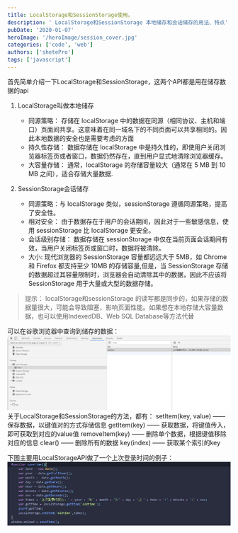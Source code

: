 ```yaml
---
title: LocalStorage和SessionStorage使用。
description: ' LocalStorage和SessionStorage 本地储存和会话储存的用法、特点'
pubDate: '2020-01-07'
heroImage: '/heroImage/session_cover.jpg'
categories: ['code', 'web']
authors: ['shetePro']
tags: ['javascript']
---
```

首先简单介绍一下LocalStorage和SessionStorage，这两个API都是用在储存数据的api
1. LocalStorage叫做本地储存
      - 同源策略：  存储在 localStorage 中的数据在同源（相同协议、主机和端口）页面间共享。这意味着在同一域名下的不同页面可以共享相同的。因此本地数据的安全也是需要考虑的方面
      - 持久性存储： 数据存储在 localStorage 中是持久性的，即使用户关闭浏览器标签页或者窗口，数据仍然存在，直到用户显式地清除浏览器缓存。
      - 大容量存储： 通常，localStorage 的存储容量较大（通常在 5 MB 到 10 MB 之间），适合存储大量数据.

2. SessionStorage会话储存
    - 同源策略：与 localStorage 类似，sessionStorage 遵循同源策略，提高了安全性。
    - 相对安全： 由于数据存在于用户的会话期间，因此对于一些敏感信息，使用 sessionStorage 比 localStorage 更安全。
    - 会话级别存储： 数据存储在 sessionStorage 中仅在当前页面会话期间有效，当用户关闭标签页或窗口时，数据将被清除。
    - 大小: 现代浏览器的 SessionStorage 容量都远远大于 5MB，如 Chrome 和 Firefox 都支持至少 10MB 的存储容量,但是，当 SessionStorage 存储的数据超过其容量限制时，浏览器会自动清除其中的数据，因此不应该将 SessionStorage 用于大量或大型的数据存储。

> 提示： localStorage和sessionStorage 的读写都是同步的，如果存储的数据量很大，可能会导致阻塞，影响页面性能。如果想在本地存储大容量数据，也可以使用IndexedDB、Web SQL Database等方法代替

可以在谷歌浏览器中查询到储存的数据：
![Loading failed](./storage/01.png)
关于LocalStorage和SessionStorage的方法，都有：
setItem(key, value) —— 保存数据，以键值对的方式存储信息
getItem(key) —— 获取数据，将键值传入，即可获取到对应的value值
removeItem(key) —— 删除单个数据，根据键值移除对应的信息
clear() —— 删除所有的数据
key(index) —— 获取某个索引的key

下图主要用LocalStorageAPI做了一个上次登录时间的例子：
![Loading failed](./storage/02.png)
